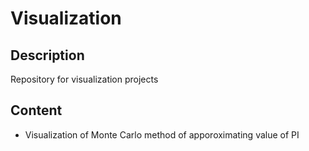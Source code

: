 # Visualization

## Description
Repository for visualization projects

## Content
* Visualization of Monte Carlo method of apporoximating value of PI
